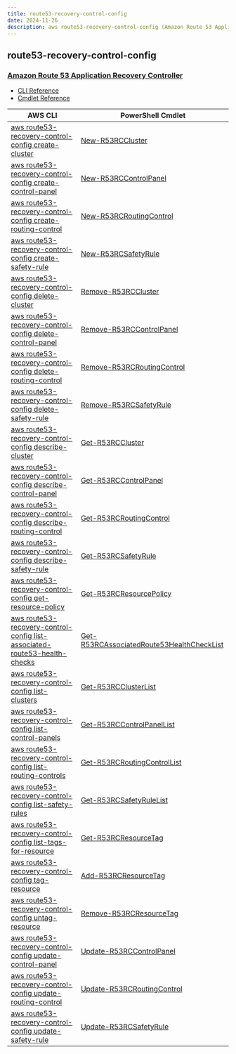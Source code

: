 ```yaml
---
title: route53-recovery-control-config
date: 2024-11-26
description: aws route53-recovery-control-config (Amazon Route 53 Application Recovery Controller) command/cmdlet list.
---
```


## route53-recovery-control-config

### [Amazon Route 53 Application Recovery Controller](https://aws.amazon.com/route53/application-recovery-controller/)

* [CLI Reference](https://awscli.amazonaws.com/v2/documentation/api/latest/reference/route53-recovery-control-config/index.html)
* [Cmdlet Reference](https://docs.aws.amazon.com/powershell/latest/reference/items/Route53RecoveryControlConfig_cmdlets.html)

|AWS CLI|PowerShell Cmdlet|
|----|----|
|[aws route53-recovery-control-config create-cluster](https://awscli.amazonaws.com/v2/documentation/api/latest/reference/route53-recovery-control-config/create-cluster.html)|[New-R53RCCluster](https://docs.aws.amazon.com/powershell/latest/reference/items/New-R53RCCluster.html)|
|[aws route53-recovery-control-config create-control-panel](https://awscli.amazonaws.com/v2/documentation/api/latest/reference/route53-recovery-control-config/create-control-panel.html)|[New-R53RCControlPanel](https://docs.aws.amazon.com/powershell/latest/reference/items/New-R53RCControlPanel.html)|
|[aws route53-recovery-control-config create-routing-control](https://awscli.amazonaws.com/v2/documentation/api/latest/reference/route53-recovery-control-config/create-routing-control.html)|[New-R53RCRoutingControl](https://docs.aws.amazon.com/powershell/latest/reference/items/New-R53RCRoutingControl.html)|
|[aws route53-recovery-control-config create-safety-rule](https://awscli.amazonaws.com/v2/documentation/api/latest/reference/route53-recovery-control-config/create-safety-rule.html)|[New-R53RCSafetyRule](https://docs.aws.amazon.com/powershell/latest/reference/items/New-R53RCSafetyRule.html)|
|[aws route53-recovery-control-config delete-cluster](https://awscli.amazonaws.com/v2/documentation/api/latest/reference/route53-recovery-control-config/delete-cluster.html)|[Remove-R53RCCluster](https://docs.aws.amazon.com/powershell/latest/reference/items/Remove-R53RCCluster.html)|
|[aws route53-recovery-control-config delete-control-panel](https://awscli.amazonaws.com/v2/documentation/api/latest/reference/route53-recovery-control-config/delete-control-panel.html)|[Remove-R53RCControlPanel](https://docs.aws.amazon.com/powershell/latest/reference/items/Remove-R53RCControlPanel.html)|
|[aws route53-recovery-control-config delete-routing-control](https://awscli.amazonaws.com/v2/documentation/api/latest/reference/route53-recovery-control-config/delete-routing-control.html)|[Remove-R53RCRoutingControl](https://docs.aws.amazon.com/powershell/latest/reference/items/Remove-R53RCRoutingControl.html)|
|[aws route53-recovery-control-config delete-safety-rule](https://awscli.amazonaws.com/v2/documentation/api/latest/reference/route53-recovery-control-config/delete-safety-rule.html)|[Remove-R53RCSafetyRule](https://docs.aws.amazon.com/powershell/latest/reference/items/Remove-R53RCSafetyRule.html)|
|[aws route53-recovery-control-config describe-cluster](https://awscli.amazonaws.com/v2/documentation/api/latest/reference/route53-recovery-control-config/describe-cluster.html)|[Get-R53RCCluster](https://docs.aws.amazon.com/powershell/latest/reference/items/Get-R53RCCluster.html)|
|[aws route53-recovery-control-config describe-control-panel](https://awscli.amazonaws.com/v2/documentation/api/latest/reference/route53-recovery-control-config/describe-control-panel.html)|[Get-R53RCControlPanel](https://docs.aws.amazon.com/powershell/latest/reference/items/Get-R53RCControlPanel.html)|
|[aws route53-recovery-control-config describe-routing-control](https://awscli.amazonaws.com/v2/documentation/api/latest/reference/route53-recovery-control-config/describe-routing-control.html)|[Get-R53RCRoutingControl](https://docs.aws.amazon.com/powershell/latest/reference/items/Get-R53RCRoutingControl.html)|
|[aws route53-recovery-control-config describe-safety-rule](https://awscli.amazonaws.com/v2/documentation/api/latest/reference/route53-recovery-control-config/describe-safety-rule.html)|[Get-R53RCSafetyRule](https://docs.aws.amazon.com/powershell/latest/reference/items/Get-R53RCSafetyRule.html)|
|[aws route53-recovery-control-config get-resource-policy](https://awscli.amazonaws.com/v2/documentation/api/latest/reference/route53-recovery-control-config/get-resource-policy.html)|[Get-R53RCResourcePolicy](https://docs.aws.amazon.com/powershell/latest/reference/items/Get-R53RCResourcePolicy.html)|
|[aws route53-recovery-control-config list-associated-route53-health-checks](https://awscli.amazonaws.com/v2/documentation/api/latest/reference/route53-recovery-control-config/list-associated-route53-health-checks.html)|[Get-R53RCAssociatedRoute53HealthCheckList](https://docs.aws.amazon.com/powershell/latest/reference/items/Get-R53RCAssociatedRoute53HealthCheckList.html)|
|[aws route53-recovery-control-config list-clusters](https://awscli.amazonaws.com/v2/documentation/api/latest/reference/route53-recovery-control-config/list-clusters.html)|[Get-R53RCClusterList](https://docs.aws.amazon.com/powershell/latest/reference/items/Get-R53RCClusterList.html)|
|[aws route53-recovery-control-config list-control-panels](https://awscli.amazonaws.com/v2/documentation/api/latest/reference/route53-recovery-control-config/list-control-panels.html)|[Get-R53RCControlPanelList](https://docs.aws.amazon.com/powershell/latest/reference/items/Get-R53RCControlPanelList.html)|
|[aws route53-recovery-control-config list-routing-controls](https://awscli.amazonaws.com/v2/documentation/api/latest/reference/route53-recovery-control-config/list-routing-controls.html)|[Get-R53RCRoutingControlList](https://docs.aws.amazon.com/powershell/latest/reference/items/Get-R53RCRoutingControlList.html)|
|[aws route53-recovery-control-config list-safety-rules](https://awscli.amazonaws.com/v2/documentation/api/latest/reference/route53-recovery-control-config/list-safety-rules.html)|[Get-R53RCSafetyRuleList](https://docs.aws.amazon.com/powershell/latest/reference/items/Get-R53RCSafetyRuleList.html)|
|[aws route53-recovery-control-config list-tags-for-resource](https://awscli.amazonaws.com/v2/documentation/api/latest/reference/route53-recovery-control-config/list-tags-for-resource.html)|[Get-R53RCResourceTag](https://docs.aws.amazon.com/powershell/latest/reference/items/Get-R53RCResourceTag.html)|
|[aws route53-recovery-control-config tag-resource](https://awscli.amazonaws.com/v2/documentation/api/latest/reference/route53-recovery-control-config/tag-resource.html)|[Add-R53RCResourceTag](https://docs.aws.amazon.com/powershell/latest/reference/items/Add-R53RCResourceTag.html)|
|[aws route53-recovery-control-config untag-resource](https://awscli.amazonaws.com/v2/documentation/api/latest/reference/route53-recovery-control-config/untag-resource.html)|[Remove-R53RCResourceTag](https://docs.aws.amazon.com/powershell/latest/reference/items/Remove-R53RCResourceTag.html)|
|[aws route53-recovery-control-config update-control-panel](https://awscli.amazonaws.com/v2/documentation/api/latest/reference/route53-recovery-control-config/update-control-panel.html)|[Update-R53RCControlPanel](https://docs.aws.amazon.com/powershell/latest/reference/items/Update-R53RCControlPanel.html)|
|[aws route53-recovery-control-config update-routing-control](https://awscli.amazonaws.com/v2/documentation/api/latest/reference/route53-recovery-control-config/update-routing-control.html)|[Update-R53RCRoutingControl](https://docs.aws.amazon.com/powershell/latest/reference/items/Update-R53RCRoutingControl.html)|
|[aws route53-recovery-control-config update-safety-rule](https://awscli.amazonaws.com/v2/documentation/api/latest/reference/route53-recovery-control-config/update-safety-rule.html)|[Update-R53RCSafetyRule](https://docs.aws.amazon.com/powershell/latest/reference/items/Update-R53RCSafetyRule.html)|

